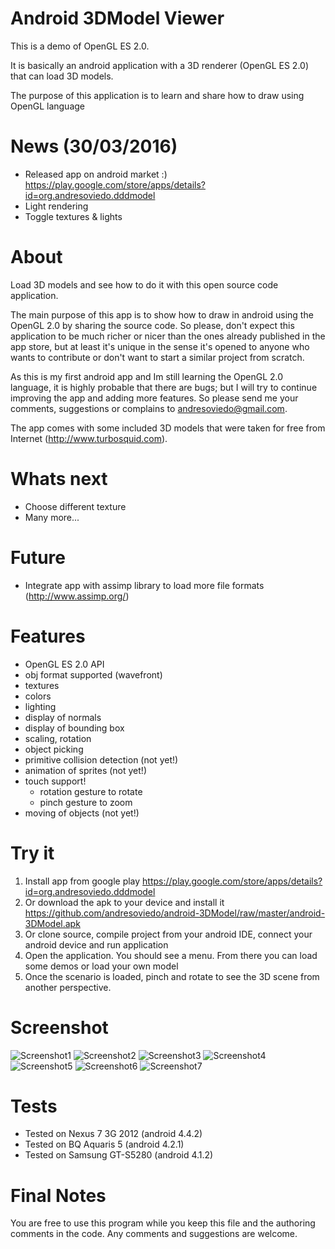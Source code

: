 Android 3DModel Viewer
======================

This is a demo of OpenGL ES 2.0. 

It is basically an android application with a 3D renderer (OpenGL ES 2.0) that can load 3D models.

The purpose of this application is to learn and share how to draw using OpenGL language


News (30/03/2016)
=================

* Released app on android market :) https://play.google.com/store/apps/details?id=org.andresoviedo.dddmodel
* Light rendering
* Toggle textures & lights

About
=====

Load 3D models and see how to do it with this open source code application.

The main purpose of this app is to show how to draw in android using the OpenGL 2.0 by sharing the source code. 
So please, don't expect this application to be much richer or nicer than the ones already published in the app store, 
but at least it's unique in the sense it's opened to anyone who wants to contribute or don't want to start a similar 
project from scratch.

As this is my first android app and Im still learning the OpenGL 2.0 language, it is highly probable that there are bugs; 
but I will try to continue improving the app and adding more features. So please send me your comments, suggestions or 
complains to andresoviedo@gmail.com.

The app comes with some included 3D models that were taken for free from Internet (http://www.turbosquid.com).


Whats next
==========

* Choose different texture
* Many more... 


Future
======

* Integrate app with assimp library to load more file formats (http://www.assimp.org/) 


Features
========

  - OpenGL ES 2.0 API
  - obj format supported (wavefront)
  - textures
  - colors
  - lighting
  - display of normals
  - display of bounding box 
  - scaling, rotation
  - object picking
  - primitive collision detection (not yet!) 
  - animation of sprites (not yet!)
  - touch support!
    * rotation gesture to rotate
    * pinch gesture to zoom
  - moving of objects (not yet!)


Try it
======

  1. Install app from google play https://play.google.com/store/apps/details?id=org.andresoviedo.dddmodel
  1. Or download the apk to your device and install it https://github.com/andresoviedo/android-3DModel/raw/master/android-3DModel.apk
  1. Or clone source, compile project from your android IDE, connect your android device and run application 
  2. Open the application. You should see a menu. From there you can load some demos or load your own model
  3. Once the scenario is loaded, pinch and rotate to see the 3D scene from another perspective. 


Screenshot
==========

![Screenshot1](https://github.com/andresoviedo/android-3DModel/blob/master/screenshots/screenshot1.png)
![Screenshot2](https://github.com/andresoviedo/android-3DModel/blob/master/screenshots/screenshot2.png)
![Screenshot3](https://github.com/andresoviedo/android-3DModel/blob/master/screenshots/screenshot3.png)
![Screenshot4](https://github.com/andresoviedo/android-3DModel/blob/master/screenshots/screenshot4.png)
![Screenshot5](https://github.com/andresoviedo/android-3DModel/blob/master/screenshots/screenshot5.png)
![Screenshot6](https://github.com/andresoviedo/android-3DModel/blob/master/screenshots/screenshot6.png)
![Screenshot7](https://github.com/andresoviedo/android-3DModel/blob/master/screenshots/screenshot7.png)


Tests
=====

  - Tested on Nexus 7 3G 2012 (android 4.4.2)
  - Tested on BQ Aquaris 5 (android 4.2.1)
  - Tested on Samsung GT-S5280 (android 4.1.2)


Final Notes
===========

You are free to use this program while you keep this file and the authoring comments in the code.
Any comments and suggestions are welcome.